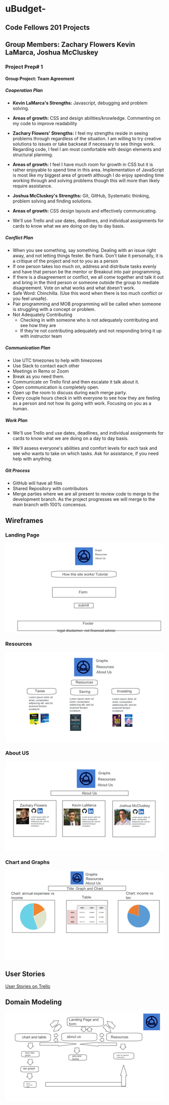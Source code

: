 # uBudget-

## Code Fellows 201 Projects

## Group Members: Zachary Flowers Kevin LaMarca, Joshua McCluskey

### Project Prep# 1

#### Group Project: Team Agreement

##### Cooperation Plan

* **Kevin LaMarca's Strengths:** Javascript, debugging and problem solving.
* **Areas of growth:** CSS and design abilities/knowledge. Commenting on my code to improve readability

* **Zachary Flowers' Strengths:** I feel my strengths reside in seeing problems through regardless of the situation. I am willing to try creative solutions to issues or take backseat if necessary to see things work. Regarding code, I feel I am most comfortable with design elements and structural planning.  
* **Areas of growth:** I feel I have much room for growth in CSS but it is rather enjoyable to spend time in this area. Implementation of JavaScript is most like my biggest area of growth although I do enjoy spending time working through and solving problems though this will more than likely require assistance.
  
* **Joshua McCluskey's Strengths:** Git, GitHub, Systematic thinking, problem solving and finding solutions.
* **Areas of growth:** CSS design layouts and effectively communicating.

* We'll use Trello and use dates, deadlines, and individual assignments for cards to know what we are doing on day to day basis.

##### Conflict Plan

* When you see something, say something. Dealing with an issue right away, and not letting things fester. Be frank. Don't take it personally, it is a critique of the project and not to you as a person
* If one person takes too much on, address and distribute tasks evenly and have that person be the mentor or Breakout into pair programming.
* If there is a disagreement or conflict, we all come together and talk it out and bring in the third person or someone outside the group to mediate disagreement. Vote on what works and what doesn't work.
* Safe Word: Chinchilla. (Use this word when there is too much conflict or you feel unsafe).
* Pair programming and MOB programming will be called when someone is struggling with a concept or problem.
* Not Adequately Contributing
  * Checking in with someone who is not adequately contributing and see how they are
  * If they're not contributing adequately and not responding bring it up with instructor team

##### Communication Plan

* Use UTC timezones to help with timezones
* Use Slack to contact each other
* Meetings in Remo or Zoom
* Break as you need them.
* Communicate on Trello first and then escalate it talk about it.
* Open communication is completely open.
* Open up the room to discuss during each merge party.
* Every couple hours check in with everyone to see how they are feeling as a person and not how its going with work. Focusing on you as a human.

##### Work Plan

* We'll use Trello and use dates, deadlines, and individual assignments for cards to know what we are doing on a day to day basis.

* We'll assess everyone's abilities and comfort levels for each task and see who wants to take on which tasks. Ask for assistance, if you need help with anything.

##### Git Process

* GitHub will have all files
* Shared Repository with contributors
* Merge parties where we are all present to review code to merge to the development branch. As the project progresses we will merge to the main branch with 100% concensus.

## Wireframes

### Landing Page

![Landing Wireframe](/assests/uBudget%20Jam%202.png)

### Resources

![Resources Wireframe](/assests/uBudget%20Jam%203.png)

### About US

![About Us Wireframe](/assests/uBudget%20Jam%204.png)

### Chart and Graphs

![Charts and Graphs Wireframe](/assests/uBudget%20Jam%205.png)

## User Stories

[User Stories on Trello](https://trello.com/b/phCPZ31N/codefellows-201-project-%CE%BCbudget)

## Domain Modeling

![Domain Modeling Diagram](/assests/uBudget%20Jam%201.png)
